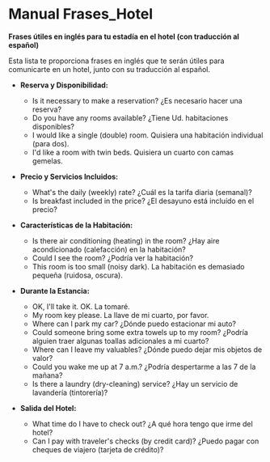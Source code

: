 # Manual Frases_Hotel



**Frases útiles en inglés para tu estadía en el hotel (con traducción al español)**

Esta lista te proporciona frases en inglés que te serán útiles para comunicarte en un hotel, junto con su traducción al español.

*   **Reserva y Disponibilidad:**

    *   Is it necessary to make a reservation?   ¿Es necesario hacer una reserva?
    *   Do you have any rooms available?   ¿Tiene Ud. habitaciones disponibles?
    *   I would like a single (double) room.   Quisiera una habitación individual (para dos).
    *   I'd like a room with twin beds.   Quisiera un cuarto con camas gemelas.

*   **Precio y Servicios Incluidos:**

    *   What's the daily (weekly) rate?   ¿Cuál es la tarifa diaria (semanal)?
    *   Is breakfast included in the price?   ¿El desayuno está incluído en el precio?

*   **Características de la Habitación:**

    *   Is there air conditioning (heating) in the room?   ¿Hay aire acondicionado (calefacción) en la habitación?
    *   Could I see the room?   ¿Podría ver la habitación?
    *   This room is too small (noisy dark).   La habitación es demasiado pequeña (ruidosa, oscura).

*   **Durante la Estancia:**

    *   OK, I'll take it.   OK. La tomaré.
    *   My room key please.   La llave de mi cuarto, por favor.
    *   Where can I park my car?   ¿Dónde puedo estacionar mi auto?
    *   Could someone bring some extra towels up to my room?   ¿Podría alguien traer algunas toallas adicionales a mi cuarto?
    *   Where can I leave my valuables?   ¿Dónde puedo dejar mis objetos de valor?
    *   Could you wake me up at 7 a.m.?   ¿Podría despertarme a las 7 de la mañana?
    *   Is there a laundry (dry-cleaning) service?   ¿Hay un servicio de lavandería (tintorería)?

*   **Salida del Hotel:**

    *   What time do I have to check out?   ¿A qué hora tengo que irme del hotel?
    *   Can I pay with traveler's checks (by credit card)?   ¿Puedo pagar con cheques de viajero (tarjeta de crédito)?

